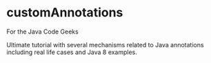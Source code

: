 customAnnotations
=================

For the Java Code Geeks

Ultimate tutorial with several mechanisms related to Java annotations including real life cases and Java 8 examples.
